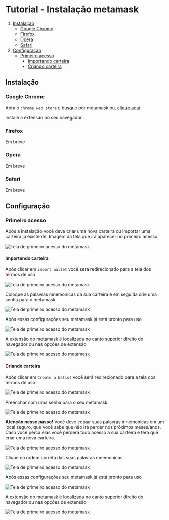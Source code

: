 # Tutorial - Instalação metamask

1. [Instalação](#instalação)
   - [Google Chrome](#google-chrome)
   - [Firefox](#firefox)
   - [Opera](#opera)
   - [Safari](#safari)
2. [Configuração](#configuração)
   - [Primeiro acesso](#primeiro-acesso)
     - [Importando carteira](#importando-carteira)
     - [Criando carteira](#criando-carteira)

## Instalação

### Google Chrome

Abra o `chrome web store` e busque por metamask ou, [clique aqui](https://chrome.google.com/webstore/detail/metamask/nkbihfbeogaeaoehlefnkodbefgpgknn?hl=pt-BR).

Instale a extensão no seu navegador.

### Firefox

Em breve

### Opera

Em breve

### Safari

Em breve

## Configuração

### Primeiro acesso

Após a instalação vocẽ deve criar uma nova carteira ou importar uma carteira ja existente. Imagem da tela que irá aparecer no primeiro acesso

![Tela de primeiro acesso do metamask](./img/primeiro-acesso-metamask.png)

#### Importando carteira

Após clicar em `import wallet` você será redirecionado para a tela dos termos de uso

![Tela de primeiro acesso do metamask](./img/termos-metamask.png)

Coloque as palavras mnemonicas da sua carteira e em seguida crie uma senha para o metamask

![Tela de primeiro acesso do metamask](./img/importando-carteira.png)

Após essas configurações seu metamask já está pronto para uso

![Tela de primeiro acesso do metamask](./img/importacao-sucesso.png)

A extensão do metamask é localizada no canto superior direito do navegador ou nas opções de extensão

![Tela de primeiro acesso do metamask](./img/icon-metamask.png)

#### Criando carteira

Após clicar em `Create a Wallet` você será redirecionado para a tela dos termos de uso

![Tela de primeiro acesso do metamask](./img/termos-metamask.png)

Preenchar com uma senha para o seu metamask

![Tela de primeiro acesso do metamask](./img/nova-carteira-form.png)

**Atenção nesse passo!** Você deve copiar suas palavras mnemonicas em um local seguro, que você sabe que não irá perder nos próximos meses/anos. Caso você perca elas você perderá todo acesso a sua carteira e terá que criar uma nova carteira.

![Tela de primeiro acesso do metamask](./img/nova-carteira-mnemonica.png)

Clique na ordem correta das suas palavras mnemonicas

![Tela de primeiro acesso do metamask](./img/nova-carteira-confirmar-palavra.png)

Após essas configurações seu metamask já está pronto para uso

![Tela de primeiro acesso do metamask](./img/importacao-sucesso.png)

A extensão do metamask é localizada no canto superior direito do navegador ou nas opções de extensão

![Tela de primeiro acesso do metamask](./img/icon-metamask.png)
